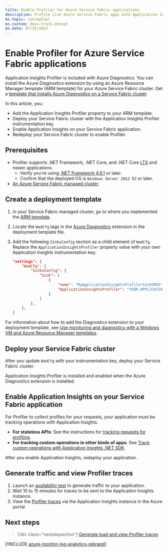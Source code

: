 ```yaml
---
title: Enable Profiler for Azure Service Fabric applications
description: Profile live Azure Service Fabric apps with Application Insights.
ms.topic: conceptual
ms.custom: devx-track-dotnet
ms.date: 07/15/2022
---
```


# Enable Profiler for Azure Service Fabric applications

Application Insights Profiler is included with Azure Diagnostics. You can install the Azure Diagnostics extension by using an Azure Resource Manager template (ARM template) for your Azure Service Fabric cluster. Get a [template that installs Azure Diagnostics on a Service Fabric cluster](https://github.com/Azure/azure-docs-json-samples/blob/master/application-insights/ServiceFabricCluster.json).

In this article, you:

- Add the Application Insights Profiler property to your ARM template.
- Deploy your Service Fabric cluster with the Application Insights Profiler instrumentation key.
- Enable Application Insights on your Service Fabric application.
- Redeploy your Service Fabric cluster to enable Profiler.

## Prerequisites

- Profiler supports .NET Framework, .NET Core, and .NET Core [LTS](https://dotnet.microsoft.com/platform/support/policy/dotnet-core) and newer applications.
  - Verify you're using [.NET Framework 4.6.1](/dotnet/framework/migration-guide/how-to-determine-which-versions-are-installed) or later. 
  - Confirm that the deployed OS is `Windows Server 2012 R2` or later. 
- [An Azure Service Fabric managed cluster](../../service-fabric/quickstart-managed-cluster-portal.md).

## Create a deployment template

1. In your Service Fabric managed cluster, go to where you implemented the [ARM template](https://github.com/Azure/azure-docs-json-samples/blob/master/application-insights/ServiceFabricCluster.json).

1. Locate the `WadCfg` tags in the [Azure Diagnostics](../agents/diagnostics-extension-overview.md) extension in the deployment template file.

1. Add the following `SinksConfig` section as a child element of `WadCfg`. Replace the `ApplicationInsightsProfiler` property value with your own Application Insights instrumentation key:
    
      ```json
      "settings": {
          "WadCfg": {
              "SinksConfig": {
                  "Sink": [
                      {
                          "name": "MyApplicationInsightsProfilerSinkVMSS",
                          "ApplicationInsightsProfiler": "YOUR_APPLICATION_INSIGHTS_INSTRUMENTATION_KEY"
                      }
                  ]
              },
          },
      }  
      ```

  For information about how to add the Diagnostics extension to your deployment template, see [Use monitoring and diagnostics with a Windows VM and Azure Resource Manager templates](../../virtual-machines/extensions/diagnostics-template.md).

## Deploy your Service Fabric cluster

After you update `WadCfg` with your instrumentation key, deploy your Service Fabric cluster.

Application Insights Profiler is installed and enabled when the Azure Diagnostics extension is installed.

## Enable Application Insights on your Service Fabric application

For Profiler to collect profiles for your requests, your application must be tracking operations with Application Insights.

- **For stateless APIs**: See the instructions for [tracking requests for profiling](./profiler-trackrequests.md).
- **For tracking custom operations in other kinds of apps**: See [Track custom operations with Application Insights .NET SDK](../app/custom-operations-tracking.md).

After you enable Application Insights, redeploy your application.

## Generate traffic and view Profiler traces

1. Launch an [availability test](/previous-versions/azure/azure-monitor/app/monitor-web-app-availability) to generate traffic to your application.
1. Wait 10 to 15 minutes for traces to be sent to the Application Insights instance.
1. View the [Profiler traces](./profiler-overview.md) via the Application Insights instance in the Azure portal.

## Next steps

> [!div class="nextstepaction"]
> [Generate load and view Profiler traces](./profiler-data.md)

[!INCLUDE [azure-monitor-log-analytics-rebrand](../../../includes/azure-monitor-instrumentation-key-deprecation.md)]